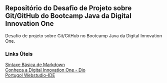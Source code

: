 ## Repositório do Desafio de Projeto sobre Git/GitHub do Bootcamp Java da Digital Innovation One
Desafio de projeto sobre Git/GitHub no Bootcamp Java da Digital Innovation One.

### Links Úteis
[Sintaxe Básica de Markdown](https://www.markdownguide.org/basic-syntax/) <br>
[Conheça a Digital Innovation One - Dio](https://web.digitalinnovation.one/home) <br>
[Portugol Webstudio-IDE](https://portugol-webstudio.cubos.io/ide) <br>

